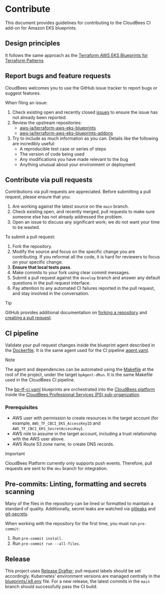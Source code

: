 # Contribute

This document provides guidelines for contributing to the CloudBees CI add-on for Amazon EKS blueprints.

## Design principles

It follows the same approach as the [Terraform AWS EKS Blueprints for Terraform Patterns](https://aws-ia.github.io/terraform-aws-eks-blueprints/)

## Report bugs and feature requests

CloudBees welcomes you to use the GitHub issue tracker to report bugs or suggest features.

When filing an issue:

1. Check existing open and recently closed [issues](https://github.com/cloudbees/terraform-aws-cloudbees-ci-eks-addon/issues) to ensure the issue has not already been reported.
2. Review the upstream repositories:
   - [aws-ia/terraform-aws-eks-blueprints](https://github.com/aws-ia/terraform-aws-eks-blueprints/issues)
   - [aws-ia/terraform-aws-eks-blueprints-addons](https://github.com/aws-ia/terraform-aws-eks-blueprints-addons/issues)
3. Try to include as much information as you can. Details like the following are incredibly useful:
   - A reproducible test case or series of steps
   - The version of code being used
   - Any modifications you have made relevant to the bug
   - Anything unusual about your environment or deployment

## Contribute via pull requests

Contributions via pull requests are appreciated. Before submitting a pull request, please ensure that you:

1. Are working against the latest source on the `main` branch.
2. Check existing open, and recently merged, pull requests to make sure someone else has not already addressed the problem.
3. Open an issue to discuss any significant work; we do not want your time to be wasted.

To submit a pull request:

1. Fork the repository.
2. Modify the source and focus on the specific change you are contributing. If you reformat all the code, it is hard for reviewers to focus on your specific change.
3. **Ensure that local tests pass**.
4. Make commits to your fork using clear commit messages.
5. Submit a pull request against the `develop` branch and answer any default questions in the pull request interface.
6. Pay attention to any automated CI failures reported in the pull request, and stay involved in the conversation.

>[!TIP]
> GitHub provides additional documentation on [forking a repository](https://help.github.com/articles/fork-a-repo/) and
[creating a pull request](https://help.github.com/articles/creating-a-pull-request/).

## CI pipeline

Validate your pull request changes inside the blueprint agent described in the [Dockerfile](.docker/agent). It is the same agent used for the CI pipeline [agent.yaml](.cloudbees/workflows/agent-ecr-buildAndPush.yaml).

> [!NOTE]
> The agent and dependencies can be automated using the [Makefile](Makefile) at the root of the project, under the target `bpAgent-dRun`. It is the same Makefile used in the CloudBees CI pipeline.

The [bp-tf-ci.yaml](.cloudbees/workflows/bp-tf-ci.yaml) blueprints are orchestrated into the [CloudBees platform](https://www.cloudbees.com/products/saas-platform) inside the [CloudBees Professional Services (PS) sub-organization](https://cloudbees.io/orgs/cloudbees~professional-services/components/94c50dcf-125e-4767-b9c5-58d6d669a1f6/runs).

### Prerequisites

- AWS user with permission to create resources in the target account (for example, `AWS_TF_CBCI_EKS_AccessKeyID` and `AWS_TF_CBCI_EKS_SecretAccessKey`).
- AWS role to assume in the target account, including a trust relationship with the AWS user above.
- AWS Route 53 zone name, to create DNS records.

> [!IMPORTANT]
> CloudBees Platform currently only supports push events. Therefore, pull requests are sent to the `dev` branch for integration.

## Pre-commits: Linting, formatting and secrets scanning

Many of the files in the repository can be lined or formatted to maintain a standard of quality. Additionally, secret leaks are watched via [gitleaks](https://github.com/zricethezav/gitleaks#pre-commit) and [git-secrets](https://github.com/awslabs/git-secrets).

When working with the repository for the first time, you must run `pre-commit`:

1. Run `pre-commit install`.
2. Run `pre-commit run --all-files`.

## Release

This project uses [Release Drafter](https://github.com/release-drafter/release-drafter); pull request labels should be set accordingly.
Kubernetes' environment versions are managed centrally in the [blueprints/.k8.env](blueprints/.k8s.env) file.
For a new release, the latest commits in the `main` branch should successfully pass the CI build.
